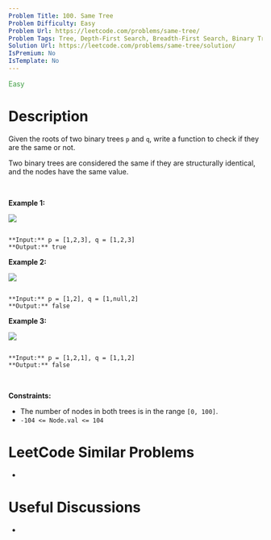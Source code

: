 ```yaml
---
Problem Title: 100. Same Tree
Problem Difficulty: Easy
Problem Url: https://leetcode.com/problems/same-tree/
Problem Tags: Tree, Depth-First Search, Breadth-First Search, Binary Tree
Solution Url: https://leetcode.com/problems/same-tree/solution/
IsPremium: No
IsTemplate: No
---
```


<span style="color: rgb(67, 160, 71);">Easy</span>

# Description

Given the roots of two binary trees `p` and `q`, write a function to check if they are the same or not.


Two binary trees are considered the same if they are structurally identical, and the nodes have the same value.


 


**Example 1:**


![](https://assets.leetcode.com/uploads/2020/12/20/ex1.jpg)

```

**Input:** p = [1,2,3], q = [1,2,3]
**Output:** true

```

**Example 2:**


![](https://assets.leetcode.com/uploads/2020/12/20/ex2.jpg)

```

**Input:** p = [1,2], q = [1,null,2]
**Output:** false

```

**Example 3:**


![](https://assets.leetcode.com/uploads/2020/12/20/ex3.jpg)

```

**Input:** p = [1,2,1], q = [1,1,2]
**Output:** false

```

 


**Constraints:**


* The number of nodes in both trees is in the range `[0, 100]`.
* `-104 <= Node.val <= 104`




# LeetCode Similar Problems

- []()

# Useful Discussions

- []()
